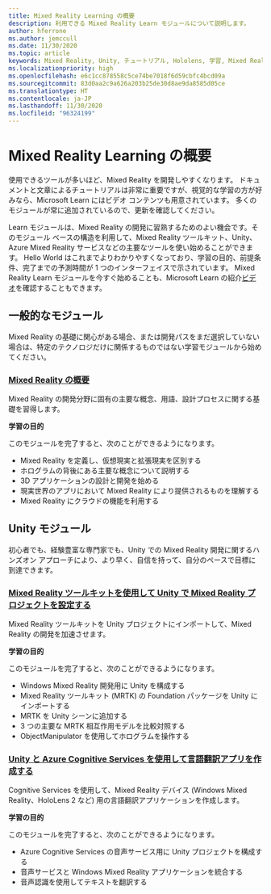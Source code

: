 ```yaml
---
title: Mixed Reality Learning の概要
description: 利用できる Mixed Reality Learn モジュールについて説明します。
author: hferrone
ms.author: jemccull
ms.date: 11/30/2020
ms.topic: article
keywords: Mixed Reality, Unity, チュートリアル, Hololens, 学習, Mixed Reality ヘッドセット, Windows Mixed Reality ヘッドセット, 仮想現実ヘッドセット, 仮想現実とは, 拡張現実とは, MRTK, Mixed Reality Toolkit, 言語翻訳, Azure, Azure Cognitive Services
ms.localizationpriority: high
ms.openlocfilehash: e6c1cc878558c5ce74be7018f6d59cbfc4bcd09a
ms.sourcegitcommit: 83d0aa2c9a626a203b25de30d8ae9da8585d05ce
ms.translationtype: HT
ms.contentlocale: ja-JP
ms.lasthandoff: 11/30/2020
ms.locfileid: "96324199"
---
```

# <a name="mixed-reality-learning-overview"></a>Mixed Reality Learning の概要

使用できるツールが多いほど、Mixed Reality を開発しやすくなります。 ドキュメントと文章によるチュートリアルは非常に重要ですが、視覚的な学習の方が好みなら、Microsoft Learn にはビデオ コンテンツも用意されています。 多くのモジュールが常に追加されているので、更新を確認してください。

Learn モジュールは、Mixed Reality の開発に習熟するためのよい機会です。そのモジュール ベースの構造を利用して、Mixed Reality ツールキット、Unity、Azure Mixed Reality サービスなどの主要なツールを使い始めることができます。 Hello World はこれまでよりわかりやすくなっており、学習の目的、前提条件、完了までの予測時間が 1 つのインターフェイスで示されています。 Mixed Reality Learn モジュールを今すぐ始めることも、Microsoft Learn の紹介[ビデオ](https://channel9.msdn.com/Blogs/One-Dev-Minute/What-is-Microsoft-Learn)を確認することもできます。

## <a name="general-modules"></a>一般的なモジュール

Mixed Reality の基礎に関心がある場合、または開発パスをまだ選択していない場合は、特定のテクノロジだけに関係するものではない学習モジュールから始めてください。

### <a name="introduction-to-mixed-reality"></a>[Mixed Reality の概要](https://docs.microsoft.com/learn/modules/intro-to-mixed-reality/)

Mixed Reality の開発分野に固有の主要な概念、用語、設計プロセスに関する基礎を習得します。

**学習の目的**

このモジュールを完了すると、次のことができるようになります。

* Mixed Reality を定義し、仮想現実と拡張現実を区別する
* ホログラムの背後にある主要な概念について説明する
* 3D アプリケーションの設計と開発を始める
* 現実世界のアプリにおいて Mixed Reality により提供されるものを理解する
* Mixed Reality にクラウドの機能を利用する

## <a name="unity-modules"></a>Unity モジュール

初心者でも、経験豊富な専門家でも、Unity での Mixed Reality 開発に関するハンズオン アプローチにより、より早く、自信を持って、自分のペースで目標に到達できます。

### <a name="set-up-a-mixed-reality-project-in-unity-with-the-mixed-reality-toolkit"></a>[Mixed Reality ツールキットを使用して Unity で Mixed Reality プロジェクトを設定する](https://docs.microsoft.com/learn/modules/mixed-reality-toolkit-project-unity/)

Mixed Reality ツールキットを Unity プロジェクトにインポートして、Mixed Reality の開発を加速させます。

**学習の目的**

このモジュールを完了すると、次のことができるようになります。

* Windows Mixed Reality 開発用に Unity を構成する
* Mixed Reality ツールキット (MRTK) の Foundation パッケージを Unity にインポートする
* MRTK を Unity シーンに追加する
* 3 つの主要な MRTK 相互作用モデルを比較対照する
* ObjectManipulator を使用してホログラムを操作する

### <a name="create-a-language-translator-app-with-unity--azure-cognitive-services"></a>[Unity と Azure Cognitive Services を使用して言語翻訳アプリを作成する](https://docs.microsoft.com/learn/modules/create-language-translator-mixed-reality-application-unity-azure-cognitive-services/)

Cognitive Services を使用して、Mixed Reality デバイス (Windows Mixed Reality、HoloLens 2 など) 用の言語翻訳アプリケーションを作成します。

**学習の目的**

このモジュールを完了すると、次のことができるようになります。

* Azure Cognitive Services の音声サービス用に Unity プロジェクトを構成する
* 音声サービスと Windows Mixed Reality アプリケーションを統合する
* 音声認識を使用してテキストを翻訳する